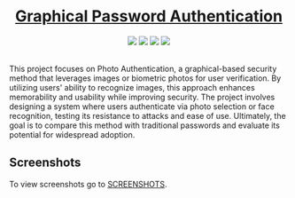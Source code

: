 <h1 align="center"><a href="https://graphical-auth-client.vercel.app/">Graphical Password Authentication</a></h1>

<div align="center">
  <img src="https://img.shields.io/github/license/prathamesh-a/graphical-password-authentication" />
  <img src="https://img.shields.io/badge/Stack-MERN-blue"/>
  <img src="https://img.shields.io/badge/PRs-welcome-brightgreen"/>
  <img src="https://img.shields.io/github/stars/prathamesh-a/graphical-password-authentication?style=social"/>
</div> <br>



This project focuses on Photo Authentication, a graphical-based security method that leverages images or biometric photos for user verification. By utilizing users' ability to recognize images, this approach enhances memorability and usability while improving security. The project involves designing a system where users authenticate via photo selection or face recognition, testing its resistance to attacks and ease of use. Ultimately, the goal is to compare this method with traditional passwords and evaluate its potential for widespread adoption.
## Screenshots
To view screenshots go to <a href="https://github.com/prathamesh-a/graphical-password-authentication/blob/main/SCREENSHOTS.md">SCREENSHOTS</a>.




